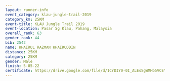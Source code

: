 ```yaml
---
layout: runner-info 
event_category: klau-jungle-trail-2019 
category_km: 25KM 
event-title: KLAU Jungle Trail 2019 
event-location: Pasar Sg Klau, Pahang, Malaysia 
overall_rank: 63
gender_rank: 44
bib: 2542
name: KHAIRUL RAZMAN KHAIRUDDIN
distance: 25KM
category: 25KM
gender: Male
finish: 5-05-22
certificate: https://drive.google.com/file/d/1CrDIY0-0I_ALEsSgWMHb5VCEYec00xay/view?usp=sharing
---
```


